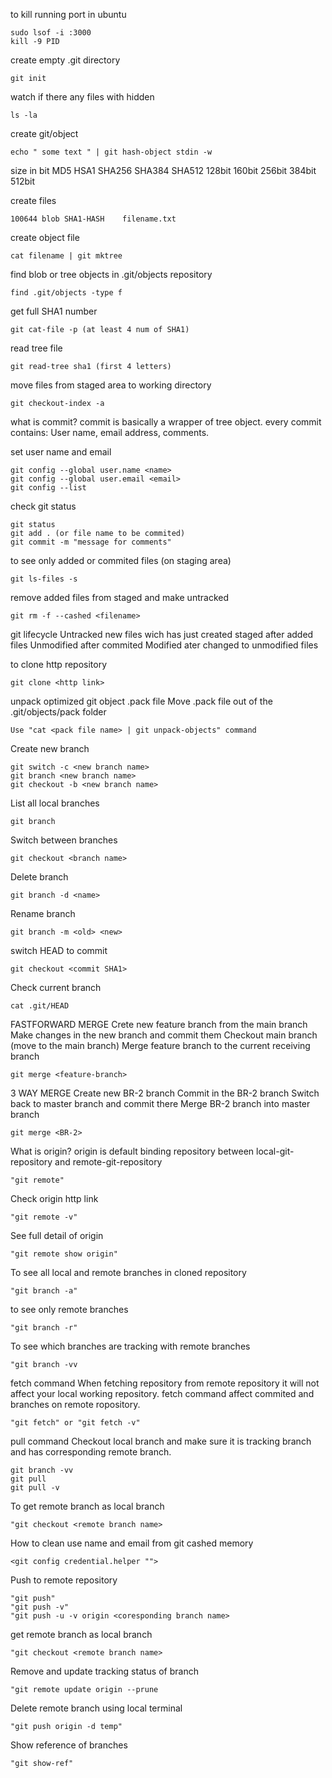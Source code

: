 to kill running port in ubuntu

	sudo lsof -i :3000
	kill -9 PID

create empty .git directory

	git init
	
watch if there any files with hidden

	ls -la

create git/object

	echo " some text " | git hash-object stdin -w

size in bit
MD5	HSA1	SHA256	SHA384	SHA512
128bit	160bit	256bit	384bit	512bit

create files
	
	100644 blob SHA1-HASH    filename.txt

create object file

	cat filename | git mktree

find blob or tree objects in .git/objects repository

	find .git/objects -type f

get full SHA1 number
	
	git cat-file -p (at least 4 num of SHA1)

read tree file

	git read-tree sha1 (first 4 letters)

move files from staged area to working directory

	git checkout-index -a

what is commit?
commit is basically a wrapper of tree object. every commit contains: User name, email address, comments.

set user name and email

	git config --global user.name <name>
	git config --global user.email <email>
	git config --list

check git status
	
	git status
	git add . (or file name to be commited)
	git commit -m "message for comments"

to see only added or commited files (on staging area)

	git ls-files -s

remove added files from staged and make untracked
	
	git rm -f --cashed <filename>


git lifecycle
Untracked	new files wich has just created	
staged		after added files
Unmodified	after commited
Modified	ater changed to unmodified files




to clone http repository

	git clone <http link>


unpack optimized git object .pack file
Move .pack file out of the .git/objects/pack folder
	
	Use "cat <pack file name> | git unpack-objects" command


Create new branch

	git switch -c <new branch name>
	git branch <new branch name>
	git checkout -b <new branch name>

List all local branches

	git branch

Switch between branches

	git checkout <branch name>

Delete branch

	git branch -d <name>

Rename branch
	
	git branch -m <old> <new>

switch HEAD to commit

	git checkout <commit SHA1>

Check current branch
	
	cat .git/HEAD


FASTFORWARD MERGE
Crete new feature branch from the main branch
Make changes in the new branch and commit them
Checkout main branch (move to the main branch)
Merge feature branch to the current receiving branch
	
	git merge <feature-branch>
	
3 WAY MERGE
Create new BR-2 branch
Commit in the BR-2 branch
Switch back to master branch and commit there
Merge BR-2 branch into master branch
	
	git merge <BR-2>

What is origin?
	origin is default binding repository between local-git-repository and remote-git-repository
	
	"git remote"
	
Check origin http link
	
	"git remote -v"
	
See full detail of origin
	
	"git remote show origin"
	
To see all local and remote branches in cloned repository
	
	"git branch -a"
	
to see only remote branches
	
	"git branch -r"
	
To see which branches are tracking with remote branches
	
	"git branch -vv
	
fetch command
	When fetching repository from remote repository it will not affect your local working repository.
	fetch command affect commited and branches on remote ropository.
	
	"git fetch" or "git fetch -v"
	
pull command
	Checkout local branch and make sure it is tracking branch and has corresponding remote branch.
	
	git branch -vv
	git pull
	git pull -v
	
To get remote branch as local branch
	
	"git checkout <remote branch name>
	


How to clean use name and email from git cashed memory
	
	<git config credential.helper "">
	

Push to remote repository
	
	"git push"
	"git push -v"
	"git push -u -v origin <coresponding branch name>
	
get remote branch as local branch
	
	"git checkout <remote branch name>
	
Remove and update tracking status of branch
	
	"git remote update origin --prune
	
Delete remote branch using local terminal
	
	"git push origin -d temp"
	
Show reference of branches
	
	"git show-ref"
